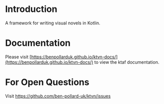 # Introduction 
A framework for writing visual novels in Kotlin.

# Documentation
Please visit [https://benpollarduk.github.io/ktvn-docs/](https://benpollarduk.github.io/ktvn-docs/) to view the ktaf documentation.

# For Open Questions
Visit https://github.com/ben-pollard-uk/ktvn/issues
